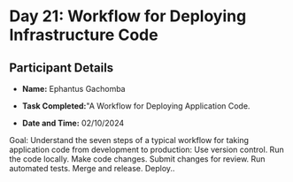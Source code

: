 # Day 21: Workflow for Deploying Infrastructure Code
## Participant Details

- **Name:** Ephantus Gachomba 
- **Task Completed:**"A Workflow for Deploying Application Code.

- **Date and Time:** 02/10/2024 


Goal: Understand the seven steps of a typical workflow for taking application code from development to production:
Use version control.
Run the code locally.
Make code changes.
Submit changes for review.
Run automated tests.
Merge and release.
Deploy..
